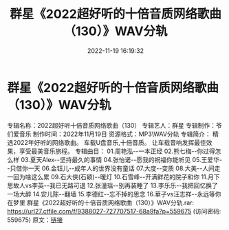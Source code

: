 ﻿---
title: 群星《2022超好听的十倍音质网络歌曲（130）》WAV分轨
date: 2022-11-19 16:19:32
categories: WAV车载音乐、镜像
tags: 华语中文
---
# 群星《2022超好听的十倍音质网络歌曲（130）》WAV分轨

专辑名称：2022超好听十倍音质网络歌曲（130）
专辑艺人：群星
专辑制作：爷们爱音乐
制作时间：2022年11月19日
资源格式：MP3\WAV分轨
专辑简介：
精选2022年好听的网络歌曲。
车载U盘音乐,十倍音质。
让车载音响发挥最佳效果，享受最美音乐旅程。
专辑曲目：
01.周艳泓--一本正经
02.熊七梅--你过得怎么样
03.夏天Alex--坚持最久的事情
04.张怡诺--愿我的祝福你能听见
05.王爱华--只借你一天
06.金钰儿--成年人的世界没有童话
07.大度--变质
08.大美--人间走一回为啥这么累
09.石大侠(石颖)--暖灯
10.石雪峰--开满鲜花的院子和你
11.月下思故人vs李英--我已无路可退
12.张潼瑶--别再装睡了
13.李乐乐--我把回忆换了一场大醉
14.安儿陈--翻墙
15.李德红--忘不掉的思念
16.華子vs汪志祥--永远等你在梦里
群星《2022超好听的十倍音质网络歌曲（130）》WAV分轨.rar:
https://url27.ctfile.com/f/9388027-727707517-68a9fa?p=559675
(访问密码: 559675)
原文：[链接](https://blog.sina.com.cn/s/blog_1647c7e76010310bw.html)